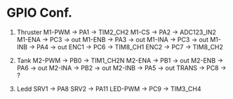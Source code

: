 GPIO Conf.
==========

1) Thruster
M1-PWM -> PA1 -> TIM2_CH2
M1-CS  -> PA2 -> ADC123_IN2
M1-ENA -> PC3 -> out
M1-ENB -> PA3 -> out 
M1-INA -> PC3 -> out
M1-INB -> PA4 -> out
ENC1   -> PC6 -> TIM8_CH1
ENC2   -> PC7 -> TIM8_CH2

2) Tank
M2-PWM -> PB0 -> TIM1_CH2N
M2-ENA -> PB1 -> out
M2-ENB -> PA6 -> out 
M2-INA -> PB2 -> out
M2-INB -> PA5 -> out
TRANS  -> PC8 -> ?

3) Ledd
SRV1 -> PA8
SRV2 -> PA11
LED-PWM -> PC9 -> TIM3_CH4
